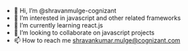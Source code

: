 - 👋 Hi, I’m @shravanmulge-cognizant
- 👀 I’m interested in javascript and other related frameworks
- 🌱 I’m currently learning react.js
- 💞️ I’m looking to collaborate on javascript projects
- 📫 How to reach me shravankumar.mulge@cognizant.com

<!---
shravanmulge-cognizant/shravanmulge-cognizant is a ✨ special ✨ repository because its `README.md` (this file) appears on your GitHub profile.
You can click the Preview link to take a look at your changes.
--->
